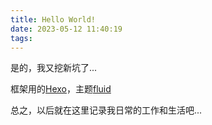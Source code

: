 ```yaml
---
title: Hello World!
date: 2023-05-12 11:40:19
tags:
---
```


是的，我又挖新坑了...

框架用的[Hexo](https://hexo.io/zh-cn/)，主题[fluid](https://github.com/fluid-dev/hexo-theme-fluid)

总之，以后就在这里记录我日常的工作和生活吧...
